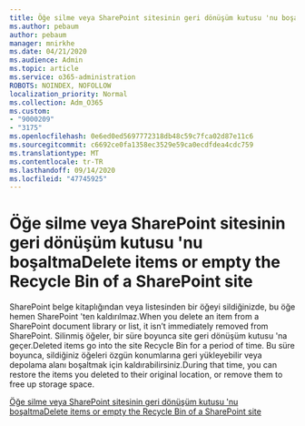 ```yaml
---
title: Öğe silme veya SharePoint sitesinin geri dönüşüm kutusu 'nu boşaltma
ms.author: pebaum
author: pebaum
manager: mnirkhe
ms.date: 04/21/2020
ms.audience: Admin
ms.topic: article
ms.service: o365-administration
ROBOTS: NOINDEX, NOFOLLOW
localization_priority: Normal
ms.collection: Adm_O365
ms.custom:
- "9000209"
- "3175"
ms.openlocfilehash: 0e6ed0ed5697772318db48c59c7fca02d87e11c6
ms.sourcegitcommit: c6692ce0fa1358ec3529e59ca0ecdfdea4cdc759
ms.translationtype: MT
ms.contentlocale: tr-TR
ms.lasthandoff: 09/14/2020
ms.locfileid: "47745925"
---
```

# <a name="delete-items-or-empty-the-recycle-bin-of-a-sharepoint-site"></a><span data-ttu-id="114cb-102">Öğe silme veya SharePoint sitesinin geri dönüşüm kutusu 'nu boşaltma</span><span class="sxs-lookup"><span data-stu-id="114cb-102">Delete items or empty the Recycle Bin of a SharePoint site</span></span> 

<span data-ttu-id="114cb-103">SharePoint belge kitaplığından veya listesinden bir öğeyi sildiğinizde, bu öğe hemen SharePoint 'ten kaldırılmaz.</span><span class="sxs-lookup"><span data-stu-id="114cb-103">When you delete an item from a SharePoint document library or list, it isn’t immediately removed from SharePoint.</span></span> <span data-ttu-id="114cb-104">Silinmiş öğeler, bir süre boyunca site geri dönüşüm kutusu 'na geçer.</span><span class="sxs-lookup"><span data-stu-id="114cb-104">Deleted items go into the site Recycle Bin for a period of time.</span></span> <span data-ttu-id="114cb-105">Bu süre boyunca, sildiğiniz öğeleri özgün konumlarına geri yükleyebilir veya depolama alanı boşaltmak için kaldırabilirsiniz.</span><span class="sxs-lookup"><span data-stu-id="114cb-105">During that time, you can restore the items you deleted to their original location, or remove them to free up storage space.</span></span>

[<span data-ttu-id="114cb-106">Öğe silme veya SharePoint sitesinin geri dönüşüm kutusu 'nu boşaltma</span><span class="sxs-lookup"><span data-stu-id="114cb-106">Delete items or empty the Recycle Bin of a SharePoint site</span></span>](https://support.office.com/article/2e713599-d13e-40d6-96dc-66f0a366f74e)